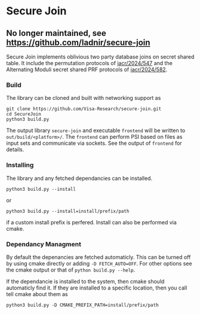 # Secure Join

## No longer maintained, see https://github.com/ladnir/secure-join

Secure Join implements oblivious two party database joins on secret shared table. It include the permutation protocols of [iacr/2024/547](https://eprint.iacr.org/2024/547) and the Alternating Moduli secret shared PRF protocols of [iacr/2024/582](https://eprint.iacr.org/2024/582).

### Build

The library can be cloned and built with networking support as
```
git clone https://github.com/Visa-Research/secure-join.git
cd SecureJoin
python3 build.py 
```

The output library `secure-join` and executable `frontend` will be written to `out/build/<platform>/`. The `frontend` can perform PSI based on files as input sets and communicate via sockets. See the output of `frontend` for details. 

### Installing

The library and any fetched dependancies can be installed. 
```
python3 build.py --install
```
or 
```
python3 build.py --install=install/prefix/path
```
if a custom install prefix is perfered. Install can also be performed via cmake.

### Dependancy Managment

By default the depenancies are fetched automaticly. This can be turned off by using cmake directly or adding `-D FETCH_AUTO=OFF`. For other options see the cmake output or that of `python build.py --help`.

If the dependancie is installed to the system, then cmake should automaticly find it. If they are installed to a specific location, then you call tell cmake about them as 
```
python3 build.py -D CMAKE_PREFIX_PATH=install/prefix/path
```


